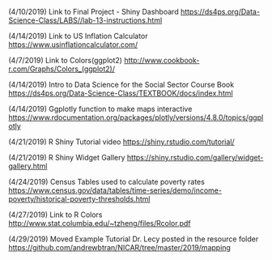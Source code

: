 (4/10/2019) Link to Final Project - Shiny Dashboard
https://ds4ps.org/Data-Science-Class/LABS//lab-13-instructions.html


(4/14/2019) Link to US Inflation Calculator
https://www.usinflationcalculator.com/


(4/7/2019) Link to Colors(ggplot2)
http://www.cookbook-r.com/Graphs/Colors_(ggplot2)/


(4/14/2019) Intro to Data Science for the Social Sector Course Book
https://ds4ps.org/Data-Science-Class/TEXTBOOK/docs/index.html


(4/14/2019) Ggplotly function to make maps interactive
https://www.rdocumentation.org/packages/plotly/versions/4.8.0/topics/ggplotly


(4/21/2019) R Shiny Tutorial video 
https://shiny.rstudio.com/tutorial/

(4/21/2019) R Shiny Widget Gallery
https://shiny.rstudio.com/gallery/widget-gallery.html

(4/24/2019) Census Tables used to calculate poverty rates
https://www.census.gov/data/tables/time-series/demo/income-poverty/historical-poverty-thresholds.html

(4/27/2019) Link to R Colors
http://www.stat.columbia.edu/~tzheng/files/Rcolor.pdf

(4/29/2019) Moved Example Tutorial Dr. Lecy posted in the resource folder
https://github.com/andrewbtran/NICAR/tree/master/2019/mapping
